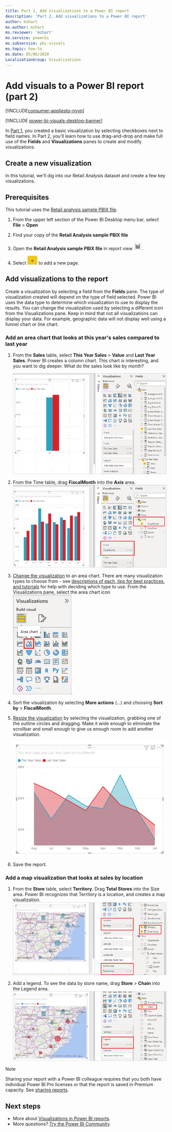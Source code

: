 ```yaml
---
title: Part 2, Add visualizations to a Power BI report
description: 'Part 2, Add visualizations to a Power BI report'
author: mihart
ms.author: mihart
ms.reviewer: 'mihart'
ms.service: powerbi
ms.subservice: pbi-visuals
ms.topic: how-to
ms.date: 05/06/2020
LocalizationGroup: Visualizations
---
```

# Add visuals to a Power BI report (part 2)

[!INCLUDE[consumer-appliesto-nyyn](../includes/consumer-appliesto-nyyn.md)]    

[!INCLUDE [power-bi-visuals-desktop-banner](../includes/power-bi-visuals-desktop-banner.md)]

In [Part 1](power-bi-report-add-visualizations-i.md), you created a basic visualization by selecting checkboxes next to field names.  In Part 2, you'll learn how to use drag-and-drop and make full use of the **Fields** and **Visualizations** panes to create and modify visualizations.


## Create a new visualization
In this tutorial, we'll dig into our Retail Analysis dataset and create a few key visualizations.

## Prerequisites

This tutorial uses the [Retail analysis sample PBIX file](https://download.microsoft.com/download/9/6/D/96DDC2FF-2568-491D-AAFA-AFDD6F763AE3/Retail%20Analysis%20Sample%20PBIX.pbix).

1. From the upper left section of the Power BI Desktop menu bar, select **File** > **Open**
   
2. Find your copy of the **Retail Analysis sample PBIX file**

1. Open the **Retail Analysis sample PBIX file** in report view ![Screenshot of the report view icon.](media/power-bi-visualization-kpi/power-bi-report-view.png).

1. Select ![Screenshot of the yellow tab.](media/power-bi-visualization-kpi/power-bi-yellow-tab.png) to add a new page.

## Add visualizations to the report

Create a visualization by selecting a field from the **Fields** pane. The type of visualization created will depend on the type of field selected. Power BI uses the data type to determine which visualization to use to display the results. You can change the visualization used by selecting a different icon from the Visualizations pane. Keep in mind that not all visualizations can display your data. For example, geographic data will not display well using a funnel chart or line chart. 


### Add an area chart that looks at this year's sales compared to last year

1. From the **Sales** table, select **This Year Sales** > **Value** and **Last Year Sales**. Power BI creates a column chart.  This chart is interesting, and you want to dig deeper. What do the sales look like by month?  
   
   ![Screenshot showing column chart](media/power-bi-report-add-visualizations-ii/power-bi-start.png)

2. From the Time table, drag **FiscalMonth** into the **Axis** area.  
   ![Screenshot showing column chart with FiscalMonth as axis](media/power-bi-report-add-visualizations-ii/power-bi-fiscalmonth.png)

3. [Change the visualization](power-bi-report-change-visualization-type.md) to an area chart.  There are many visualization types to choose from - see [descriptions of each, tips for best practices, and tutorials](power-bi-visualization-types-for-reports-and-q-and-a.md) for help with deciding which type to use. From the Visualizations pane, select the area chart icon ![Area chart icon from Visualizations pane](media/power-bi-report-add-visualizations-ii/power-bi-area-chart.png).

4. Sort the visualization by selecting **More actions** (...) and choosing **Sort by** >  **FiscalMonth**.

5. [Resize the visualization](power-bi-visualization-move-and-resize.md) by selecting the visualization, grabbing one of the outline circles and dragging. Make it wide enough to eliminate the scrollbar and small enough to give us enough room to add another visualization.
   
   ![screenshot of area chart visual](media/power-bi-report-add-visualizations-ii/pbi_part2_7b.png)
6. Save the report.

### Add a map visualization that looks at sales by location

1. From the **Store** table, select **Territory**. Drag **Total Stores** into the Size area. Power BI recognizes that Territory is a location, and creates a map visualization.  
   ![Area chart](media/power-bi-report-add-visualizations-ii/power-bi-map1.png)

2. Add a legend.  To see the data by store name, drag **Store** > **Chain** into the Legend area.  
   ![report canvas with arrow from Chain in fields list to Chain in Legend bucket](media/power-bi-report-add-visualizations-ii/power-bi-chain.png)

> [!NOTE]
> Sharing your report with a Power BI colleague requires that you both have individual Power BI Pro licenses or that the report is saved in Premium capacity. See [sharing reports](../collaborate-share/service-share-reports.md).

## Next steps
* More about [Visualizations in Power BI reports](power-bi-report-visualizations.md).  
* More questions? [Try the Power BI Community](https://community.powerbi.com/)

